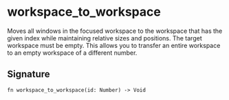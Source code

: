 # workspace_to_workspace

Moves all windows in the focused workspace to the workspace that has
the given index while maintaining relative sizes and positions.
The target workspace must be empty. This allows you to transfer
an entire workspace to an empty workspace of a different number.
## Signature

```nogscript
fn workspace_to_workspace(id: Number) -> Void
```

